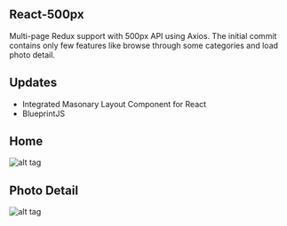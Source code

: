 ## React-500px
Multi-page Redux support with 500px API using Axios. The initial commit contains only few features like browse through some categories and load photo detail.

## Updates

* Integrated Masonary Layout Component for React
* BlueprintJS

## Home 
![alt tag](https://dl.dropbox.com/s/w97wi4bx36g4mvu/React500px_Home.png)

## Photo Detail
![alt tag](https://dl.dropbox.com/s/2m78z5ttsqfrwca/React500px_Detail.png)

